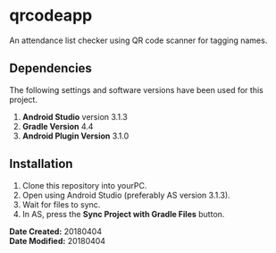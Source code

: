 # qrcodeapp
An attendance list checker using QR code scanner for tagging names.

## Dependencies

The following settings and software versions have been used for this project.

1. **Android Studio** version 3.1.3
2. **Gradle Version** 4.4
3. **Android Plugin Version** 3.1.0

## Installation

1. Clone this repository into yourPC.
2. Open using Android Studio (preferably AS version 3.1.3).
3. Wait for files to sync.
4. In AS, press the **Sync Project with Gradle Files** button.

**Date Created:** 20180404<br>
**Date Modified:** 20180404